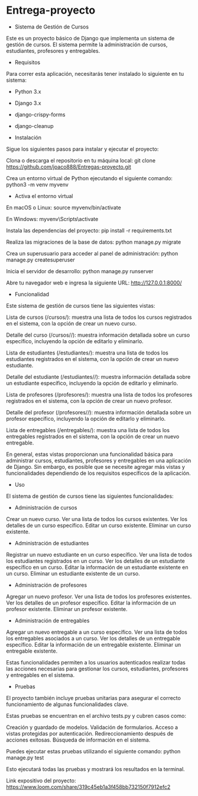 # Entrega-proyecto

- Sistema de Gestión de Cursos

Este es un proyecto básico de Django que implementa un sistema de gestión de cursos. El sistema permite la administración de cursos, estudiantes, profesores y entregables.

- Requisitos

Para correr esta aplicación, necesitarás tener instalado lo siguiente en tu sistema:

- Python 3.x
- Django 3.x
- django-crispy-forms
- django-cleanup

- Instalación

Sigue los siguientes pasos para instalar y ejecutar el proyecto:

Clona o descarga el repositorio en tu máquina local: git clone https://github.com/joaco888/Entregas-proyecto.git

Crea un entorno virtual de Python ejecutando el siguiente comando: python3 -m venv myvenv


- Activa el entorno virtual

En macOS o Linux: source myvenv/bin/activate

En Windows: myvenv\Scripts\activate


Instala las dependencias del proyecto:  pip install -r requirements.txt


Realiza las migraciones de la base de datos:  python manage.py migrate


Crea un superusuario para acceder al panel de administración:  python manage.py createsuperuser


Inicia el servidor de desarrollo:  python manage.py runserver


Abre tu navegador web e ingresa la siguiente URL: http://127.0.0.1:8000/


- Funcionalidad


Este sistema de gestión de cursos tiene las siguientes vistas:


Lista de cursos (/cursos/):
      muestra una lista de todos los cursos registrados en el sistema, con la opción de crear un nuevo curso.


Detalle del curso (/cursos/<id>/): 
      muestra información detallada sobre un curso específico, incluyendo la opción de editarlo y eliminarlo.


Lista de estudiantes (/estudiantes/): 
      muestra una lista de todos los estudiantes registrados en el sistema, con la opción de crear un nuevo estudiante.


Detalle del estudiante (/estudiantes/<id>/): 
      muestra información detallada sobre un estudiante específico, incluyendo la opción de editarlo y eliminarlo.


Lista de profesores (/profesores/): 
      muestra una lista de todos los profesores registrados en el sistema, con la opción de crear un nuevo profesor.


Detalle del profesor (/profesores/<id>/): 
      muestra información detallada sobre un profesor específico, incluyendo la opción de editarlo y eliminarlo.


Lista de entregables (/entregables/): 
      muestra una lista de todos los entregables registrados en el sistema, con la opción de crear un nuevo entregable.


En general, estas vistas proporcionan una funcionalidad básica para administrar cursos, estudiantes, profesores y entregables en una aplicación de Django. 
Sin embargo, es posible que se necesite agregar más vistas y funcionalidades dependiendo de los requisitos específicos de la aplicación.


- Uso

El sistema de gestión de cursos tiene las siguientes funcionalidades:

- Administración de cursos

Crear un nuevo curso.
Ver una lista de todos los cursos existentes.
Ver los detalles de un curso específico.
Editar un curso existente.
Eliminar un curso existente.


- Administración de estudiantes

Registrar un nuevo estudiante en un curso específico.
Ver una lista de todos los estudiantes registrados en un curso.
Ver los detalles de un estudiante específico en un curso.
Editar la información de un estudiante existente en un curso.
Eliminar un estudiante existente de un curso.


- Administración de profesores

Agregar un nuevo profesor.
Ver una lista de todos los profesores existentes.
Ver los detalles de un profesor específico.
Editar la información de un profesor existente.
Eliminar un profesor existente.


- Administración de entregables

Agregar un nuevo entregable a un curso específico.
Ver una lista de todos los entregables asociados a un curso.
Ver los detalles de un entregable específico.
Editar la información de un entregable existente.
Eliminar un entregable existente.

Estas funcionalidades permiten a los usuarios autenticados realizar todas las acciones necesarias para gestionar los cursos, estudiantes, profesores y entregables en el sistema.


- Pruebas

El proyecto también incluye pruebas unitarias para asegurar el correcto funcionamiento de algunas funcionalidades clave. 

Estas pruebas se encuentran en el archivo tests.py y cubren casos como:

Creación y guardado de modelos.
Validación de formularios.
Acceso a vistas protegidas por autenticación.
Redireccionamiento después de acciones exitosas.
Búsqueda de información en el sistema.


Puedes ejecutar estas pruebas utilizando el siguiente comando:   python manage.py test


Esto ejecutará todas las pruebas y mostrará los resultados en la terminal.
  
  Link expositivo del proyecto:  https://www.loom.com/share/319c45eb1a3f458bb732150f7912efc2
